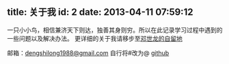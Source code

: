 title: 关于我
id: 2
date: 2013-04-11 07:59:12
---

一只小小鸟，相信兼济天下则达，独善其身则穷。所以在此记录学习过程中遇到的一些问题以及解决办法。
更详细的关于我请移步至[邓世龙的自留地](http://www.dengshilong.org/about-me)

邮箱：dengshilong1988@gmail.com 自行将#改为@
[github](https://github.com/dengshilong)

